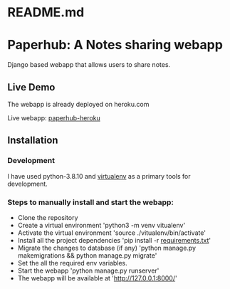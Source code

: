 # README.md

# Paperhub: A Notes sharing webapp
Django based webapp that allows users to share notes.

## Live Demo
The webapp is already deployed on heroku.com

Live webapp: [paperhub-heroku](https://paperhub-prototype.herokuapp.com)

## Installation

### Development
I have used python-3.8.10 and [virtualenv](https://docs.python.org/3/library/venv.html) as a primary tools for development.

### Steps to manually install and start the webapp:
* Clone the repository
* Create a virtual environment 'python3 -m venv vitualenv'
* Activate the virtual environment 'source ./vitualenv/bin/activate'
* Install all the project dependencies 'pip install -r [requirements.txt](requirements.txt)'
* Migrate the changes to database (if any) 'python manage.py makemigrations && python manage.py migrate'
* Set the all the required env variables.
* Start the webapp 'python manage.py runserver'
* The webapp will be available at 'http://127.0.0.1:8000/'

